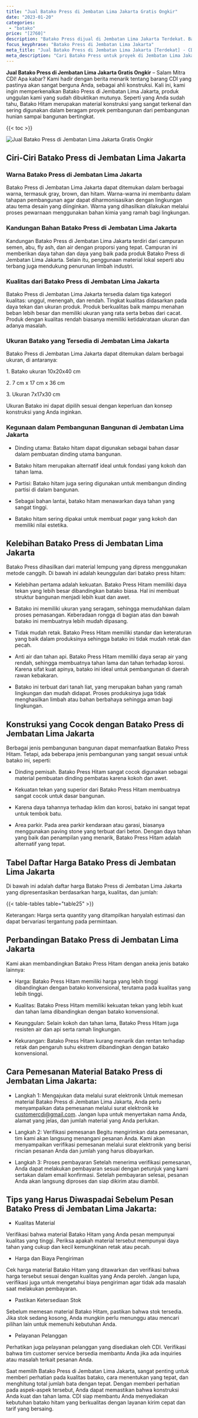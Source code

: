 ```yaml
---
title: "Jual Batako Press di Jembatan Lima Jakarta Gratis Ongkir"
date: "2023-01-20"
categories:
 - "batako"
price: "[2760]"
description: "Batako Press dijual di Jembatan Lima Jakarta Terdekat. Batako Press ini sering dipakai dalam proyek pembangunan sebagai bahan bangunan yang tahan lama dan berkualitas. Silakan hubungi kami untuk informasi lebih lanjut."
focus_keyphrase: "Batako Press di Jembatan Lima Jakarta"
meta_title: "Jual Batako Press di Jembatan Lima Jakarta [Terdekat] - CDI"
meta_description: "Cari Batako Press untuk proyek di Jembatan Lima Jakarta? Kami memiliki Batako Press berkualitas untuk bahan bangunan dinding. Dapatkan penawaran terbaik sekarang."
---
```


**Jual Batako Press di Jembatan Lima Jakarta Gratis Ongkir** – Salam Mitra CDI! Apa kabar? Kami hadir dengan berita menarik tentang barang CDI yang pastinya akan sangat berguna Anda, sebagai ahli konstruksi. Kali ini, kami ingin memperkenalkan Batako Press di Jembatan Lima Jakarta, produk unggulan kami yang sudah dibuktikan mutunya. Seperti yang Anda sudah tahu, Batako Hitam merupakan material konstruksi yang sangat terkenal dan sering digunakan dalam beragam proyek pembangunan dari pembangunan hunian sampai bangunan bertingkat.

{{< toc >}}

![Jual Batako Press di Jembatan Lima Jakarta Gratis Ongkir](/images/batako/batako-press-14.jpg)

## Ciri-Ciri Batako Press di Jembatan Lima Jakarta

### Warna Batako Press di Jembatan Lima Jakarta

Batako Press di Jembatan Lima Jakarta dapat ditemukan dalam berbagai warna, termasuk gray, brown, dan hitam. Warna-warna ini membantu dalam tahapan pembangunan agar dapat diharmonisasikan dengan lingkungan atau tema desain yang diinginkan. Warna yang dihasilkan dilakukan melalui proses pewarnaan menggunakan bahan kimia yang ramah bagi lingkungan.

### Kandungan Bahan Batako Press di Jembatan Lima Jakarta

Kandungan Batako Press di Jembatan Lima Jakarta terdiri dari campuran semen, abu, fly ash, dan air dengan proporsi yang tepat. Campuran ini memberikan daya tahan dan daya yang baik pada produk Batako Press di Jembatan Lima Jakarta. Selain itu, penggunaan material lokal seperti abu terbang juga mendukung penurunan limbah industri.

### Kualitas dari Batako Press di Jembatan Lima Jakarta

Batako Press di Jembatan Lima Jakarta tersedia dalam tiga kategori kualitas: unggul, menengah, dan rendah. Tingkat kualitas didasarkan pada daya tekan dan ukuran produk. Produk berkualitas baik mampu menahan beban lebih besar dan memiliki ukuran yang rata serta bebas dari cacat. Produk dengan kualitas rendah biasanya memiliki ketidakrataan ukuran dan adanya masalah.

### Ukuran Batako yang Tersedia di Jembatan Lima Jakarta

Batako Press di Jembatan Lima Jakarta dapat ditemukan dalam berbagai ukuran, di antaranya:

1\. Batako ukuran 10x20x40 cm

2\. 7 cm x 17 cm x 36 cm

3\. Ukuran 7x17x30 cm

Ukuran Batako ini dapat dipilih sesuai dengan keperluan dan konsep konstruksi yang Anda inginkan.

### Kegunaan dalam Pembangunan Bangunan di Jembatan Lima Jakarta

*   Dinding utama: Batako hitam dapat digunakan sebagai bahan dasar dalam pembuatan dinding utama bangunan.

*   Batako hitam merupakan alternatif ideal untuk fondasi yang kokoh dan tahan lama.

*   Partisi: Batako hitam juga sering digunakan untuk membangun dinding partisi di dalam bangunan.

*   Sebagai bahan lantai, batako hitam menawarkan daya tahan yang sangat tinggi.

*   Batako hitam sering dipakai untuk membuat pagar yang kokoh dan memiliki nilai estetika.

## Kelebihan Batako Press di Jembatan Lima Jakarta

Batako Press dihasilkan dari material lempung yang dipress menggunakan metode canggih. Di bawah ini adalah keunggulan dari batako press hitam:

*   Kelebihan pertama adalah kekuatan. Batako Press Hitam memiliki daya tekan yang lebih besar dibandingkan batako biasa. Hal ini membuat struktur bangunan menjadi lebih kuat dan awet.

*   Batako ini memiliki ukuran yang seragam, sehingga memudahkan dalam proses pemasangan. Keberadaan rongga di bagian atas dan bawah batako ini membuatnya lebih mudah dipasang.

*   Tidak mudah retak. Batako Press Hitam memiliki standar dan keteraturan yang baik dalam produksinya sehingga batako ini tidak mudah retak dan pecah.

*   Anti air dan tahan api. Batako Press Hitam memiliki daya serap air yang rendah, sehingga membuatnya tahan lama dan tahan terhadap korosi. Karena sifat kuat apinya, batako ini ideal untuk pembangunan di daerah rawan kebakaran.

*   Batako ini terbuat dari tanah liat, yang merupakan bahan yang ramah lingkungan dan mudah didapat. Proses produksinya juga tidak menghasilkan limbah atau bahan berbahaya sehingga aman bagi lingkungan.

## Konstruksi yang Cocok dengan Batako Press di Jembatan Lima Jakarta

Berbagai jenis pembangunan bangunan dapat memanfaatkan Batako Press Hitam. Tetapi, ada beberapa jenis pembangunan yang sangat sesuai untuk batako ini, seperti:

*   Dinding pemisah. Batako Press Hitam sangat cocok digunakan sebagai material pembuatan dinding pembatas karena kokoh dan awet.

*   Kekuatan tekan yang superior dari Batako Press Hitam membuatnya sangat cocok untuk dasar bangunan.

*   Karena daya tahannya terhadap iklim dan korosi, batako ini sangat tepat untuk tembok batu.

*   Area parkir. Pada area parkir kendaraan atau garasi, biasanya menggunakan paving stone yang terbuat dari beton. Dengan daya tahan yang baik dan penampilan yang menarik, Batako Press Hitam adalah alternatif yang tepat.

## Tabel Daftar Harga Batako Press di Jembatan Lima Jakarta

Di bawah ini adalah daftar harga Batako Press di Jembatan Lima Jakarta yang dipresentasikan berdasarkan harga, kualitas, dan jumlah:

{{< table-tables table="table25" >}}

Keterangan: Harga serta quantity yang ditampilkan hanyalah estimasi dan dapat bervariasi tergantung pada permintaan.

## Perbandingan Batako Press di Jembatan Lima Jakarta

Kami akan membandingkan Batako Press Hitam dengan aneka jenis batako lainnya:

*   Harga: Batako Press Hitam memiliki harga yang lebih tinggi dibandingkan dengan batako konvensional, terutama pada kualitas yang lebih tinggi.

*   Kualitas: Batako Press Hitam memiliki kekuatan tekan yang lebih kuat dan tahan lama dibandingkan dengan batako konvensional.

*   Keunggulan: Selain kokoh dan tahan lama, Batako Press Hitam juga resisten air dan api serta ramah lingkungan.

*   Kekurangan: Batako Press Hitam kurang menarik dan rentan terhadap retak dan pengaruh suhu ekstrem dibandingkan dengan batako konvensional.

## Cara Pemesanan Material Batako Press di Jembatan Lima Jakarta:

*   Langkah 1: Mengajukan data melalui surat elektronik
Untuk memesan material Batako Press di Jembatan Lima Jakarta, Anda perlu menyampaikan data pemesanan melalui surat elektronik ke customercdi@gmail.com. Jangan lupa untuk menyertakan nama Anda, alamat yang jelas, dan jumlah material yang Anda perlukan.

*   Langkah 2: Verifikasi pemesanan
Begitu mengirimkan data pemesanan, tim kami akan langsung menangani pesanan Anda. Kami akan menyampaikan verifikasi pemesanan melalui surat elektronik yang berisi rincian pesanan Anda dan jumlah yang harus dibayarkan.

*   Langkah 3: Proses pembayaran
Setelah menerima verifikasi pemesanan, Anda dapat melakukan pembayaran sesuai dengan petunjuk yang kami sertakan dalam email konfirmasi. Setelah pembayaran selesai, pesanan Anda akan langsung diproses dan siap dikirim atau diambil.

## Tips yang Harus Diwaspadai Sebelum Pesan Batako Press di Jembatan Lima Jakarta:

*   Kualitas Material

Verifikasi bahwa material Batako Hitam yang Anda pesan mempunyai kualitas yang tinggi. Periksa apakah material tersebut mempunyai daya tahan yang cukup dan kecil kemungkinan retak atau pecah.

*   Harga dan Biaya Pengiriman

Cek harga material Batako Hitam yang ditawarkan dan verifikasi bahwa harga tersebut sesuai dengan kualitas yang Anda peroleh. Jangan lupa, verifikasi juga untuk mengetahui biaya pengiriman agar tidak ada masalah saat melakukan pembayaran.

*   Pastikan Ketersediaan Stok

Sebelum memesan material Batako Hitam, pastikan bahwa stok tersedia. Jika stok sedang kosong, Anda mungkin perlu menunggu atau mencari pilihan lain untuk memenuhi kebutuhan Anda.

*   Pelayanan Pelanggan

Perhatikan juga pelayanan pelanggan yang disediakan oleh CDI. Verifikasi bahwa tim customer service bersedia membantu Anda jika ada inquiries atau masalah terkait pesanan Anda.

Saat memilih Batako Press di Jembatan Lima Jakarta, sangat penting untuk memberi perhatian pada kualitas batako, cara menentukan yang tepat, dan menghitung total jumlah bata dengan tepat. Dengan memberi perhatian pada aspek-aspek tersebut, Anda dapat memastikan bahwa konstruksi Anda kuat dan tahan lama. CDI siap membantu Anda menyediakan kebutuhan batako hitam yang berkualitas dengan layanan kirim cepat dan tarif yang bersaing.